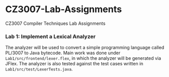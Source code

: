 # CZ3007-Lab-Assignments
CZ3007 Compiler Techniques Lab Assignments

### Lab 1: Implement a Lexical Analyzer
The analyzer will be used to convert a simple programming language called PL/3007 to Java bytecode. Main work was done under `Lab1/src/frontend/lexer.flex`, in which the analyzer will be generated via JFlex. The analyzer is also tested against the test cases written in `Lab1/src/test/LexerTests.java`.
